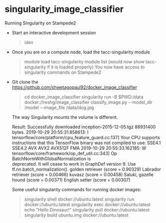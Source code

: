 # singularity_image_classifier

Running Singularity on Stampede2

- Start an interactive development session
  > idev
- Once you are on a compute node, load the tacc-singularity module
  > module load tacc-singularity
  > module list (would now show tacc-singularity if it is loaded properly)
  You now have access to singularity commands on Stampede2
- Git clone the https://github.com/shwetagopaul92/docker_image_classifier
  > cd docker_image_classifier
  > singularity run -B $PWD:/data docker://reshg/image_classifier classify_image.py --model_dir /model --image_file /data/dog.jpg
  
  The way Singularity mounts the volume is different. 
  
  Result: 
  Successfully downloaded inception-2015-12-05.tgz 88931400 bytes.
  2019-10-29 20:55:31.858613: I tensorflow/core/platform/cpu_feature_guard.cc:137] Your CPU supports instructions that this     TensorFlow binary was not compiled to use: SSE4.1 SSE4.2 AVX AVX2 AVX512F FMA
  2019-10-29 20:55:33.162185: W tensorflow/core/framework/op_def_util.cc:343] Op BatchNormWithGlobalNormalization is          
  deprecated. It will cease to work in GraphDef version 9. Use tf.nn.batch_normalization().
  golden retriever (score = 0.90329)
  Labrador retriever (score = 0.00466)
  kuvasz (score = 0.00458)
  Saluki, gazelle hound (score = 0.00371)
  English setter (score = 0.00307)
  
  
  
  
  Some useful singularity commands for running docker images:
  
  > singularity shell docker://ubuntu:latest
  > singularity run docker://ubuntu:latest
  > singularity exec docker://ubuntu:latest echo "Hello Dinosaur!"
  > singularity pull docker://ubuntu:latest
  > singularity build ubuntu.img docker://ubuntu:latest
